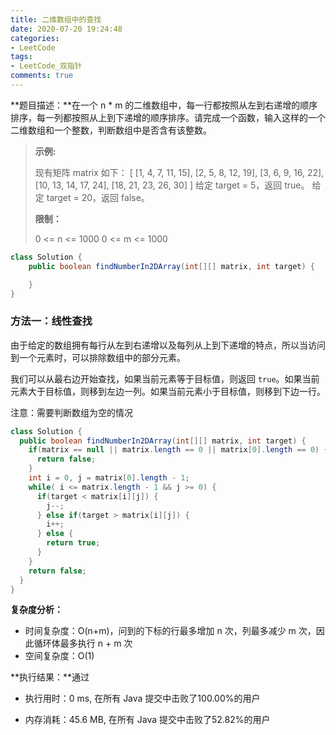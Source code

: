```yaml
---
title: 二维数组中的查找
date: 2020-07-20 19:24:48
categories:
- LeetCode
tags:
- LeetCode_双指针
comments: true
---
```


**题目描述：**在一个 n * m 的二维数组中，每一行都按照从左到右递增的顺序排序，每一列都按照从上到下递增的顺序排序。请完成一个函数，输入这样的一个二维数组和一个整数，判断数组中是否含有该整数。

> **示例:**
>
> 现有矩阵 matrix 如下：
> [
> 	[1,   4,  7, 11, 15],
> 	[2,   5,  8, 12, 19],
> 	[3,   6,  9, 16, 22],
> 	[10, 13, 14, 17, 24],
> 	[18, 21, 23, 26, 30]
> ]
> 给定 target = 5，返回 true。
> 给定 target = 20，返回 false。
>
> **限制：**
>
> 0 <= n <= 1000
> 0 <= m <= 1000


```java
class Solution {
    public boolean findNumberIn2DArray(int[][] matrix, int target) {

    }
}
```

<!-- more -->



### 方法一：线性查找

由于给定的数组拥有每行从左到右递增以及每列从上到下递增的特点，所以当访问到一个元素时，可以排除数组中的部分元素。

我们可以从最右边开始查找，如果当前元素等于目标值，则返回 `true`。如果当前元素大于目标值，则移到左边一列。如果当前元素小于目标值，则移到下边一行。

注意：需要判断数组为空的情况

```java
class Solution {
  public boolean findNumberIn2DArray(int[][] matrix, int target) {
    if(matrix == null || matrix.length == 0 || matrix[0].length == 0) {
      return false;
    }
    int i = 0, j = matrix[0].length - 1;
    while( i <= matrix.length - 1 && j >= 0) {
      if(target < matrix[i][j]) {
        j--;
      } else if(target > matrix[i][j]) {
        i++;
      } else {
        return true;
      }
    }
    return false;
  }
}
```

**复杂度分析：**

- 时间复杂度：O(n+m)，问到的下标的行最多增加 n 次，列最多减少 m 次，因此循环体最多执行 n + m 次
- 空间复杂度：O(1)

**执行结果：**通过

- 执行用时：0 ms, 在所有 Java 提交中击败了100.00%的用户

- 内存消耗：45.6 MB, 在所有 Java 提交中击败了52.82%的用户